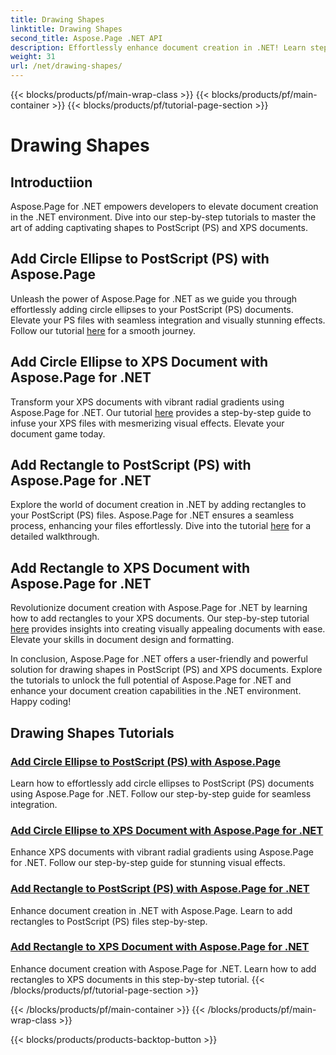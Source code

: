 ```yaml
---
title: Drawing Shapes
linktitle: Drawing Shapes
second_title: Aspose.Page .NET API
description: Effortlessly enhance document creation in .NET! Learn step-by-step tutorials on adding circles, ellipses, and rectangles to PostScript (PS) using Aspose.Page .NET.
weight: 31
url: /net/drawing-shapes/
---
```


{{< blocks/products/pf/main-wrap-class >}}
{{< blocks/products/pf/main-container >}}
{{< blocks/products/pf/tutorial-page-section >}}

# Drawing Shapes

## Introductiion

Aspose.Page for .NET empowers developers to elevate document creation in the .NET environment. Dive into our step-by-step tutorials to master the art of adding captivating shapes to PostScript (PS) and XPS documents.

## Add Circle Ellipse to PostScript (PS) with Aspose.Page
Unleash the power of Aspose.Page for .NET as we guide you through effortlessly adding circle ellipses to your PostScript (PS) documents. Elevate your PS files with seamless integration and visually stunning effects. Follow our tutorial [here](./add-circle-ellipse-to-postscript-ps/) for a smooth journey.

## Add Circle Ellipse to XPS Document with Aspose.Page for .NET
Transform your XPS documents with vibrant radial gradients using Aspose.Page for .NET. Our tutorial [here](./add-circle-ellipse-to-xps-document/) provides a step-by-step guide to infuse your XPS files with mesmerizing visual effects. Elevate your document game today.

## Add Rectangle to PostScript (PS) with Aspose.Page for .NET
Explore the world of document creation in .NET by adding rectangles to your PostScript (PS) files. Aspose.Page for .NET ensures a seamless process, enhancing your files effortlessly. Dive into the tutorial [here](./add-rectangle-to-postscript-ps/) for a detailed walkthrough.

## Add Rectangle to XPS Document with Aspose.Page for .NET
Revolutionize document creation with Aspose.Page for .NET by learning how to add rectangles to your XPS documents. Our step-by-step tutorial [here](./add-rectangle-to-xps-document/) provides insights into creating visually appealing documents with ease. Elevate your skills in document design and formatting.

In conclusion, Aspose.Page for .NET offers a user-friendly and powerful solution for drawing shapes in PostScript (PS) and XPS documents. Explore the tutorials to unlock the full potential of Aspose.Page for .NET and enhance your document creation capabilities in the .NET environment. Happy coding!
## Drawing Shapes Tutorials
### [Add Circle Ellipse to PostScript (PS) with Aspose.Page](./add-circle-ellipse-to-postscript-ps/)
Learn how to effortlessly add circle ellipses to PostScript (PS) documents using Aspose.Page for .NET. Follow our step-by-step guide for seamless integration.
### [Add Circle Ellipse to XPS Document with Aspose.Page for .NET](./add-circle-ellipse-to-xps-document/)
Enhance XPS documents with vibrant radial gradients using Aspose.Page for .NET. Follow our step-by-step guide for stunning visual effects.
### [Add Rectangle to PostScript (PS) with Aspose.Page for .NET](./add-rectangle-to-postscript-ps/)
Enhance document creation in .NET with Aspose.Page. Learn to add rectangles to PostScript (PS) files step-by-step.
### [Add Rectangle to XPS Document with Aspose.Page for .NET](./add-rectangle-to-xps-document/)
Enhance document creation with Aspose.Page for .NET. Learn how to add rectangles to XPS documents in this step-by-step tutorial.
{{< /blocks/products/pf/tutorial-page-section >}}

{{< /blocks/products/pf/main-container >}}
{{< /blocks/products/pf/main-wrap-class >}}

{{< blocks/products/products-backtop-button >}}
